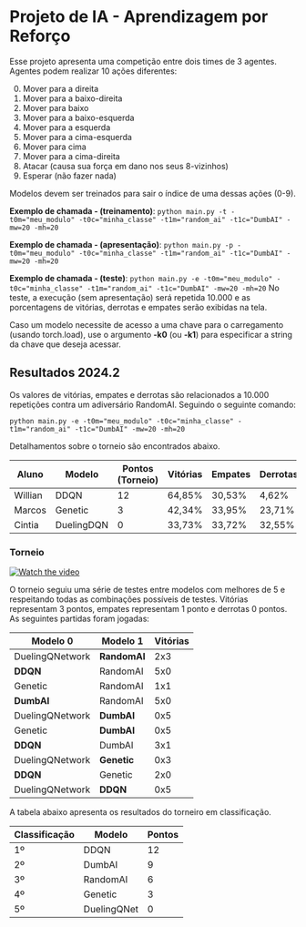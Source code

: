 # Projeto de IA - Aprendizagem por Reforço

Esse projeto apresenta uma competição entre dois times de 3 agentes. Agentes podem realizar 10 ações diferentes:

0. Mover para a direita
1. Mover para a baixo-direita
2. Mover para baixo
3. Mover para a baixo-esquerda
4. Mover para a esquerda
5. Mover para a cima-esquerda
6. Mover para cima
7. Mover para a cima-direita
8. Atacar (causa sua força em dano nos seus 8-vizinhos)
9. Esperar (não fazer nada)

Modelos devem ser treinados para sair o índice de uma dessas ações (0-9).

**Exemplo de chamada - (treinamento)**: `python main.py -t -t0m="meu_modulo" -t0c="minha_classe" -t1m="random_ai" -t1c="DumbAI" -mw=20 -mh=20`

**Exemplo de chamada - (apresentação)**: `python main.py -p -t0m="meu_modulo" -t0c="minha_classe" -t1m="random_ai" -t1c="DumbAI" -mw=20 -mh=20`

**Exemplo de chamada - (teste)**: `python main.py -e -t0m="meu_modulo" -t0c="minha_classe" -t1m="random_ai" -t1c="DumbAI" -mw=20 -mh=20`
No teste, a execução (sem apresentação) será repetida 10.000 e as porcentagens de vitórias, derrotas e empates serão exibidas na tela.

Caso um modelo necessite de acesso a uma chave para o carregamento (usando torch.load), use o argumento **-k0** (ou **-k1**) para especificar a string da chave que deseja acessar.

## Resultados 2024.2

Os valores de vitórias, empates e derrotas são relacionados a 10.000 repetições contra um adiversário RandomAI. Seguindo o seguinte comando:

`python main.py -e -t0m="meu_modulo" -t0c="minha_classe" -t1m="random_ai" -t1c="DumbAI" -mw=20 -mh=20`

Detalhamentos sobre o torneio são encontrados abaixo.

| Aluno     | Modelo  | Pontos (Torneio) | Vitórias | Empates | Derrotas |
| --------- | ------- | ---------------- | -------- | ------- | -------- |
| Willian   | DDQN    | 12               | 64,85%   | 30,53%  | 4,62%    |
| Marcos    | Genetic     | 3            | 42,34%   | 33,95%  | 23,71%   |
| Cintia    | DuelingDQN | 0             | 33,73%   | 33,72%  | 32,55%   |

### Torneio

[![Watch the video](https://img.youtube.com/vi/9OfPPbLyWPk/maxresdefault.jpg)](https://www.youtube.com/watch?v=9OfPPbLyWPk)

O torneio seguiu uma série de testes entre modelos com melhores de 5 e respeitando todas as combinações possíveis de testes. Vitórias representam 3 pontos, empates representam 1 ponto e derrotas 0 pontos. As seguintes partidas foram jogadas:

| Modelo 0        | Modelo 1 | Vitórias |
| -------------   | ------   | ------   |
| DuelingQNetwork | **RandomAI** | 2x3 |
| **DDQN**        | RandomAI | 5x0 |
| Genetic	      | RandomAI | 1x1 |
| **DumbAI**          | RandomAI | 5x0 |
| DuelingQNetwork | **DumbAI**   | 0x5 |
| Genetic         | **DumbAI**   | 0x5 |
| **DDQN**            | DumbAI   | 3x1 |
| DuelingQNetwork | **Genetic**  | 0x3 |
| **DDQN**            | Genetic  | 2x0 |
| DuelingQNetwork | **DDQN**     | 0x5 |

A tabela abaixo apresenta os resultados do torneiro em classificação.

| Classificação | Modelo      | Pontos |
| ------------- | ------      | ------ |
| 1º            | DDQN        | 12     |
| 2º            | DumbAI      | 9      |
| 3º            | RandomAI    | 6     |
| 4º            | Genetic     | 3      |
| 5º            | DuelingQNet | 0      |
